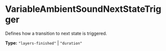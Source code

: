 # VariableAmbientSoundNextStateTrigger

Defines how a transition to next state is triggered.

**Type:** `"layers-finished"` | `"duration"`

